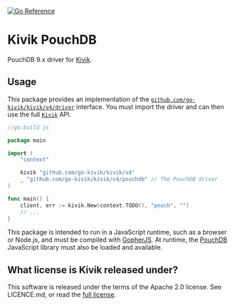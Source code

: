 [![Go Reference](https://pkg.go.dev/badge/github.com/go-kivik/kivik/v4/pouchdb.svg)](https://pkg.go.dev/github.com/go-kivik/kivik/v4/pouchdb)

# Kivik PouchDB

PouchDB 9.x driver for [Kivik](https://github.com/go-kivik/pouchdb).

## Usage

This package provides an implementation of the
[`github.com/go-kivik/kivik/v4/driver`](http://pkg.go.dev/github.com/go-kivik/kivik/v4/driver)
interface. You must import the driver and can then use the full
[`Kivik`](http://pkg.go.dev/github.com/go-kivik/kivik/v4) API.

```go
//go:build js

package main

import (
    "context"

    kivik "github.com/go-kivik/kivik/v4"
    _ "github.com/go-kivik/kivik/v4/pouchdb" // The PouchDB driver
)

func main() {
    client, err := kivik.New(context.TODO(), "pouch", "")
    // ...
}
```

This package is intended to run in a JavaScript runtime, such as a browser or
Node.js, and must be compiled with
[GopherJS](https://github.com/gopherjs/gopherjs). At runtime, the
[PouchDB](https://pouchdb.com/download.html) JavaScript library must also be
loaded and available.

## What license is Kivik released under?

This software is released under the terms of the Apache 2.0 license. See
LICENCE.md, or read the [full license](http://www.apache.org/licenses/LICENSE-2.0).
